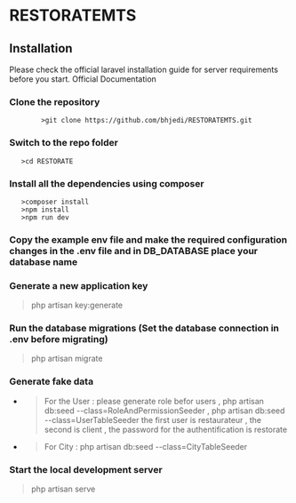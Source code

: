 ﻿# RESTORATEMTS
 
 
 ## Installation

 Please check the official laravel installation guide for server requirements before you start. Official Documentation

### Clone the repository
            >git clone https://github.com/bhjedi/RESTORATEMTS.git
            
### Switch to the repo folder
       >cd RESTORATE
       
### Install all the dependencies using composer
       >composer install
       >npm install
       >npm run dev
### Copy the example env file and make the required configuration changes in the .env file and in DB_DATABASE place your database name 
### Generate a new application key
>php artisan key:generate
### Run the database migrations (Set the database connection in .env before migrating)
>php artisan migrate
### Generate fake data
* >For the User :   please generate role befor users , php artisan db:seed --class=RoleAndPermissionSeeder ,  php artisan db:seed --class=UserTableSeeder   the first user is restaurateur , the second is client , the password for the authentification is restorate
* >For City : php artisan db:seed --class=CityTableSeeder

### Start the local development server
>php artisan serve









